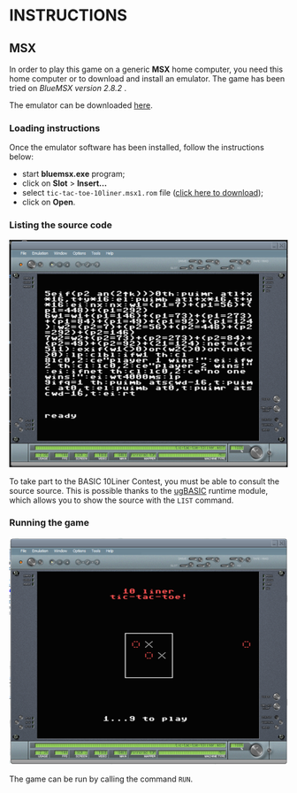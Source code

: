 # INSTRUCTIONS

## MSX

In order to play this game on a generic **MSX** home computer, you need this home computer or to download and install an emulator. The game has been tried on *BlueMSX version 2.8.2* .

The emulator can be downloaded [here](http://bluemsx.msxblue.com/download.html).

### Loading instructions

Once the emulator software has been installed, follow the instructions below:
 - start **bluemsx.exe** program;
 - click on **Slot** > **Insert...**
 - select <code>tic-tac-toe-10liner.msx1.rom</code> file ([click here to download](https://spotlessmind1975.itch.io/tic-tac-toe-10liner));
 - click on **Open**.

### Listing the source code

![example of source listing](../pictures/msx1-listing.png)

To take part to the BASIC 10Liner Contest, you must be able to consult the source source. This is possible thanks to the [ugBASIC](https://ugbasic.iwashere.eu) runtime module, which allows you to show the source with the `LIST` command.

### Running the game

![example of running](../pictures/msx1-game.png)

The game can be run by calling the command `RUN`.
